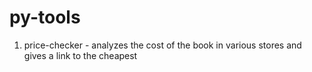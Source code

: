 # py-tools
 1. price-checker - analyzes the cost of the book in various stores and gives a link to the cheapest
